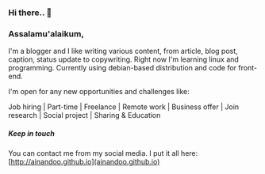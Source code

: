 ### Hi there.. 👋
### Assalamu'alaikum,

I'm a blogger and I like writing various content, from article, blog post, caption, status update to copywriting. Right now I'm learning linux and programming. Currently using debian-based distribution and code for front-end.

I'm open for any new opportunities and challenges like:

Job hiring | Part-time | Freelance | Remote work | Business offer | Join research | Social project | Sharing & Education

##### Keep in touch

You can contact me from my social media. I put it all here: [http://ainandoo.github.io](ainandoo.github.io)

<!--
**ainandoo/ainandoo** is a ✨ _special_ ✨ repository because its `README.md` (this file) appears on your GitHub profile.

Here are some ideas to get you started:

- 🔭 I’m currently working on ...
- 🌱 I’m currently learning ...
- 👯 I’m looking to collaborate on ...
- 🤔 I’m looking for help with ...
- 💬 Ask me about ...
- 📫 How to reach me: ...
- 😄 Pronouns: ...
- ⚡ Fun fact: ...
-->
